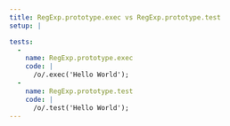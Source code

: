 ```yaml
---
title: RegExp.prototype.exec vs RegExp.prototype.test
setup: |

tests:
  -
    name: RegExp.prototype.exec
    code: |
      /o/.exec('Hello World');
  -
    name: RegExp.prototype.test
    code: |
      /o/.test('Hello World');
---
```


